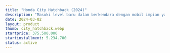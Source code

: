 ```yaml
---
title: "Honda City Hatchback (2024)"
description: "Masuki level baru dalam berkendara dengan mobil impian yang dirancang untuk mendukung kepribadian Anda yang ambisius dan tidak pernah berhenti untuk menginspirasi dengan inovasi."
date: 2024-03-02
layout: product
thumb: city_hatchback.webp
startprice: 375.500.000
startinstallment: 5.234.700
status: active
---
```


